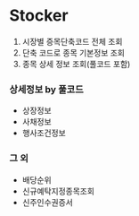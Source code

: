 # Stocker
1. 시장별 증목단축코드 전체 조회
2. 단축 코드로 종목 기본정보 조회
3. 종목 상세 정보 조회(풀코드 포함)

### 상세정보 by 풀코드
- 상장정보
- 사채정보
- 행사조건정보


### 그 외
- 배당순위
- 신규예탁지정종목조회
- 신주인수권증서
